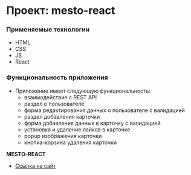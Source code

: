 # Проект: mesto-react

### Применяемые технологии

* HTML
* CSS
* JS
* React

### Функциональность приложения

* Приложение имеет следующую функциональность:
    * взаимодействие с REST API
    * раздел о пользователе
    * форма редактирования данных о пользователе с валидацией
    * раздел добавления карточки
    * форма добавления данных в карточку с валидацией
    * установка и удаление лайков в карточке
    * popup изображения карточки
    * кнопка-корзина удаления карточки
    

**MESTO-REACT**

* [Ссылка на сайт](https://mesto-react.web.app)